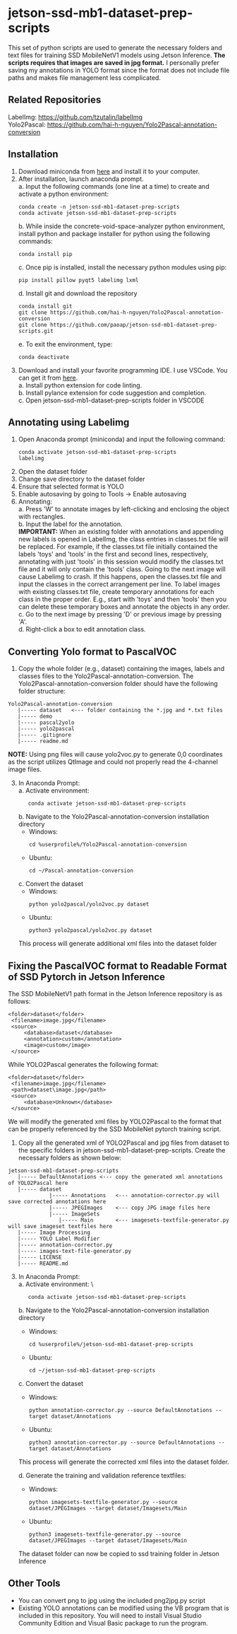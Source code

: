 # jetson-ssd-mb1-dataset-prep-scripts
This set of python scripts are used to generate the necessary folders and text files for training SSD MobileNetV1 models using Jetson Inference. **The scripts requires that images are saved in jpg format.** I personally prefer saving my annotations in YOLO format since the format does not include file paths and makes file management less complicated.

## Related Repositories
LabelImg: https://github.com/tzutalin/labelImg \
Yolo2Pascal: https://github.com/hai-h-nguyen/Yolo2Pascal-annotation-conversion

## Installation
1. Download miniconda from [here](https://docs.conda.io/en/latest/miniconda.html) and install it to your computer. 
2. After installation, launch anaconda prompt. \
   a. Input the following commands (one line at a time) to create and activate a python environment:
      ```
      conda create -n jetson-ssd-mb1-dataset-prep-scripts
      conda activate jetson-ssd-mb1-dataset-prep-scripts
      ```
   b. While inside the concrete-void-space-analyzer python environment, install python and package installer for python using the following commands:
      ```
      conda install pip
      ```
   c. Once pip is installed, install the necessary python modules using pip:
      ```
      pip install pillow pyqt5 labelimg lxml
      ```
   d. Install git and download the repository
      ```
      conda install git
      git clone https://github.com/hai-h-nguyen/Yolo2Pascal-annotation-conversion
      git clone https://github.com/paoap/jetson-ssd-mb1-dataset-prep-scripts.git
      ```
   e. To exit the environment, type:
      ```
      conda deactivate
      ```      
4. Download and install your favorite programming IDE. I use VSCode. You can get it from [here](https://code.visualstudio.com/). \
   a. Install python extension for code linting. \
   b. Install pylance extension for code suggestion and completion. \
   c. Open jetson-ssd-mb1-dataset-prep-scripts folder in VSCODE

## Annotating using Labelimg
1. Open Anaconda prompt (miniconda) and input the following command:
   ```
   conda activate jetson-ssd-mb1-dataset-prep-scripts
   labelimg
   ```
2. Open the dataset folder
3. Change save directory to the dataset folder
4. Ensure that selected format is YOLO
5. Enable autosaving by going to Tools -> Enable autosaving
6. Annotating: \
   a. Press 'W' to annotate images by left-clicking and enclosing the object with rectangles. \
   b. Input the label for the annotation. \
   **IMPORTANT:** When an existing folder with annotations and appending new labels is opened in LabelImg, the class entries in classes.txt file will be replaced. For example, if the classes.txt file initially contained the labels 'toys' and 'tools' in the first and second lines, respectively, annotating with just 'tools' in this session would modify the classes.txt file and it will only contain the 'tools' class. Going to the next image will cause Labelimg to crash. If this happens, open the classes.txt file and input the classes in the correct arrangement per line. To label images with existing classes.txt file, create temporary annotations for each class in the proper order. E.g., start with 'toys' and then 'tools' then you can delete these temporary boxes and annotate the objects in any order. \
   c. Go to the next image by pressing 'D' or previous image by pressing 'A'. \
   d. Right-click a box to edit annotation class.

## Converting Yolo format to PascalVOC
1. Copy the whole folder (e.g., dataset) containing the images, labels and classes files to the Yolo2Pascal-annotation-conversion. The Yolo2Pascal-annotation-conversion folder should have the following folder structure:
```
Yolo2Pascal-annotation-conversion
   |----- dataset	<--- folder containing the *.jpg and *.txt files
   |----- demo
   |----- pascal2yolo
   |----- yolo2pascal
   |----- .gitignore
   |----- readme.md
```
**NOTE:** Using png files will cause yolo2voc.py to generate 0,0 coordinates as the script utilizes QtImage and could not properly read the 4-channel image files.

3. In Anaconda Prompt: \
   a. Activate environment:
      ```
         conda activate jetson-ssd-mb1-dataset-prep-scripts
      ```
   b. Navigate to the Yolo2Pascal-annotation-conversion installation directory
      * Windows:
         ```
         cd %userprofile%/Yolo2Pascal-annotation-conversion
         ```
      * Ubuntu:
         ```
         cd ~/Pascal-annotation-conversion
         ```
   c. Convert the dataset
      * Windows:
         ```
         python yolo2pascal/yolo2voc.py dataset
         ```
      * Ubuntu:
         ```
         python3 yolo2pascal/yolo2voc.py dataset
         ```
      This process will generate additional xml files into the dataset folder

## Fixing the PascalVOC format to Readable Format of SSD Pytorch in Jetson Inference

   The SSD MobileNetV1 path format in the Jetson Inference repository is as follows:
   ```
   <folder>dataset</folder>
	<filename>image.jpg</filename>
	<source>
		<database>dataset</database>
		<annotation>custom</annotation>
		<image>custom</image>
	</source>
   ```
   While YOLO2Pascal generates the following format:
   ```
   <folder>dataset</folder>
	<filename>image.jpg</filename>
	<path>dataset\image.jpg</path>
	<source>
		<database>Unknown</database>
	</source>
   ```
   We will modify the generated xml files by YOLO2Pascal to the format that can be properly referenced by the SSD MobileNet pytorch training script.

1. Copy all the generated xml of YOLO2Pascal and jpg files from dataset to the specific folders in jetson-ssd-mb1-dataset-prep-scripts. Create the necessary folders as shown below:
```
jetson-ssd-mb1-dataset-prep-scripts
   |----- DefaultAnnotations <--- copy the generated xml annotations of YOLO2Pascal here
   |----- dataset
      	     |----- Annotations   <--- annotation-corrector.py will save corrected annotations here
      	     |----- JPEGImages    <--- copy JPG image files here
      	     |----- ImageSets
         		|----- Main       <--- imagesets-textfile-generator.py will save imageset textfiles here
   |----- Image Processing
   |----- YOLO Label Modifier
   |----- annotation-corrector.py
   |----- images-text-file-generator.py
   |----- LICENSE
   |----- README.md
```   
3. In Anaconda Prompt: \
   a. Activate environment: \
      ```
         conda activate jetson-ssd-mb1-dataset-prep-scripts
      ```
   b. Navigate to the Yolo2Pascal-annotation-conversion installation directory
      * Windows:
         ```
         cd %userprofile%/jetson-ssd-mb1-dataset-prep-scripts
         ```
      * Ubuntu:
         ```
         cd ~/jetson-ssd-mb1-dataset-prep-scripts
         ```
   c. Convert the dataset
      * Windows:
         ```
         python annotation-corrector.py --source DefaultAnnotations --target dataset/Annotations
         ```
      * Ubuntu:
         ```
         python3 annotation-corrector.py --source DefaultAnnotations --target dataset/Annotations
         ```
      This process will generate the corrected xml files into the dataset folder. 
   
   d. Generate the training and validation reference textfiles:
      * Windows:
         ```
         python imagesets-textfile-generator.py --source dataset/JPEGImages --target dataset/Imagesets/Main
         ```
      * Ubuntu:
         ```
         python3 imagesets-textfile-generator.py --source dataset/JPEGImages --target dataset/Imagesets/Main
         ```
      The dataset folder can now be copied to ssd training folder in Jetson Inference

## Other Tools
* You can convert png to jpg using the included png2jpg.py script
* Existing YOLO annotations can be modified using the VB program that is included in this repository. You will need to install Visual Studio Community Edition and Visual Basic package to run the program.

